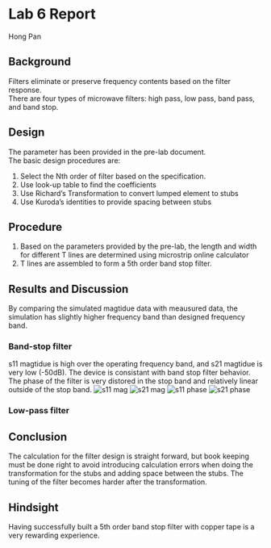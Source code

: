 # Lab 6 Report
Hong Pan

## Background
Filters eliminate or preserve frequency contents based on the filter response.  
There are four types of microwave filters: high pass, low pass, band pass, and band stop.

## Design
The parameter has been provided in the pre-lab document.  
The basic design procedures are:  
1. Select the Nth order of filter based on the specification.  
2. Use look-up table to find the coefficients  
3. Use Richard’s Transformation to convert lumped element to stubs  
4. Use Kuroda’s identities to provide spacing between stubs  

## Procedure
1. Based on the parameters provided by the pre-lab, the length and width for different T lines are determined using microstrip online calculator  
2. T lines are assembled to form a 5th order band stop filter.

## Results and Discussion
By comparing the simulated magtidue data with meausured data, the simulation has slightly higher frequency band than designed frequency band.

### Band-stop filter
s11 magtidue is high over the operating frequency band, and s21 magtidue is very low (-50dB). The device is consistant with band stop 
filter behavior.  
The phase of the filter is very distored in the stop band and relatively linear outside of the stop band.
![s11 mag](https://github.com/CourseReps/ECEN452-Spring2016/blob/master/Students/hongpan0507/Lab6/plotting/s11_mag.png)
![s21 mag](https://github.com/CourseReps/ECEN452-Spring2016/blob/master/Students/hongpan0507/Lab6/plotting/s21_mag.png)
![s11 phase](https://github.com/CourseReps/ECEN452-Spring2016/blob/master/Students/hongpan0507/Lab6/plotting/s11_phase.png)
![s21 phase](https://github.com/CourseReps/ECEN452-Spring2016/blob/master/Students/hongpan0507/Lab6/plotting/s21_phase.png)

### Low-pass filter

## Conclusion
The calculation for the filter design is straight forward, but book keeping must be done right to avoid introducing calculation errors when 
doing the transformation for the stubs and adding space between the stubs. The tuning of the filter becomes harder after the transformation.

## Hindsight
Having successfully built a 5th order band stop filter with copper tape is a very rewarding experience.
